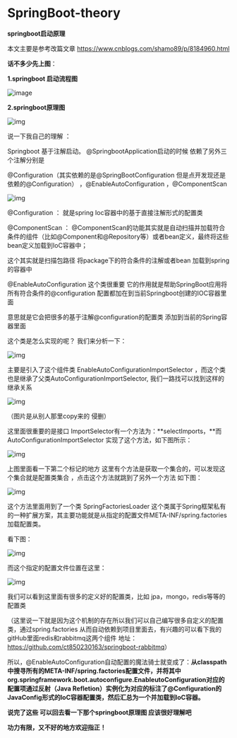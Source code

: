 # SpringBoot-theory
**springboot启动原理**

本文主要是参考改篇文章 <https://www.cnblogs.com/shamo89/p/8184960.html>

**话不多少先上图**：

**1.springboot 启动流程图**

![image](https://github.com/ct850230163/SpringBoot-theory/blob/master/images/springboot-%E5%90%AF%E5%8A%A8%E5%8E%9F%E7%90%86.png)


**2.springboot原理图**

![img](https://github.com/ct850230163/SpringBoot-theory/blob/master/images/springboot%E5%8E%9F%E7%90%86%E5%9B%BE.png)

说一下我自己的理解 ：

Springboot 基于注解启动。 @SpringbootApplication启动的时候 依赖了另外三个注解分别是

@Configuration（其实依赖的是@SpringBootConfiguration 但是点开发现还是依赖的@Configuration） ，@EnableAutoConfiguration ，@ComponentScan 

![img](https://github.com/ct850230163/SpringBoot-theory/blob/master/images/%E5%BE%AE%E4%BF%A1%E6%88%AA%E5%9B%BE_20190328165544.png)



@Configuration ： 就是spring Ioc容器中的基于直接注解形式的配置类

@ComponentScan ：   @ComponentScan的功能其实就是自动扫描并加载符合条件的组件（比如@Component和@Repository等）或者bean定义，最终将这些bean定义加载到IoC容器中；

这个其实就是扫描包路径 将package下的符合条件的注解或者bean 加载到spring的容器中

@EnableAutoConfiguration 这个类很重要 它的作用就是帮助SpringBoot应用将所有符合条件的@configuration 配置都加在到当前Springboot创建的IOC容器里面

意思就是它会把很多的基于注解@configuration的配置类 添加到当前的Spring容器里面

这个类是怎么实现的呢？  我们来分析一下：

![img](https://github.com/ct850230163/SpringBoot-theory/blob/master/images/clipboard1.png)

主要是引入了这个组件类 EnableAutoConfigurationImportSelector ，而这个类也是继承了父类AutoConfigurationImportSelector, 我们一路找可以找到这样的继承关系

![img](https://github.com/ct850230163/SpringBoot-theory/blob/master/images/1112095-20181115152043749-1596939041.png)

（图片是从别人那里copy来的 侵删）



这里面很重要的是接口 ImportSelector有一个方法为：**selectImports，**而AutoConfigurationImportSelector 实现了这个方法，如下图所示：

![img](https://github.com/ct850230163/SpringBoot-theory/blob/master/images/1112095-20181115152043749-1596939041.png)

上图里面看一下第二个标记的地方 这里有个方法是获取一个集合的，可以发现这个集合就是配置类集合 ，点击这个方法就跳到了另外一个方法 如下图：

![img](file:///c:/users/asus/appdata/local/ynote/data/m13037188107_1@163.com/efa0b57f75e84b47989d25a9bfb1f6bd/clipboard.png)

这个方法里面用到了一个类 SpringFactoriesLoader 这个类属于Spring框架私有的一种扩展方案，其主要功能就是从指定的配置文件META-INF/spring.factories加载配置类。

看下图：

![img](file:///c:/users/asus/appdata/local/ynote/data/m13037188107_1@163.com/6ab1cfbbe366483bbb89577bfa6d7757/clipboard.png)

而这个指定的配置文件位置在这里：

![img](file:///c:/users/asus/appdata/local/ynote/data/m13037188107_1@163.com/ac64a751451b47c4ae58073d0186ba24/clipboard.png)

我们可以看到这里面有很多的定义好的配置类，比如 jpa，mongo，redis等等的配置类

（这里说一下就是因为这个机制的存在所以我们可以自己编写很多自定义的配置类，通过spring.factories 从而自动依赖到项目里面去，有兴趣的可以看下我的gitHub里面redis和rabbitmq这两个组件 地址： <https://github.com/ct850230163/springboot-rabbitmq>）

所以，@EnableAutoConfiguration自动配置的魔法骑士就变成了：**从classpath中搜寻所有的META-INF/spring.factories配置文件，并将其中org.springframework.boot.autoconfigure.EnableutoConfiguration对应的配置项通过反射（Java Refletion）实例化为对应的标注了@Configuration的JavaConfig形式的IoC容器配置类，然后汇总为一个并加载到IoC容器。**

**说完了这些 可以回去看一下那个springboot原理图 应该很好理解吧** 



**功力有限，又不好的地方欢迎指正！**


